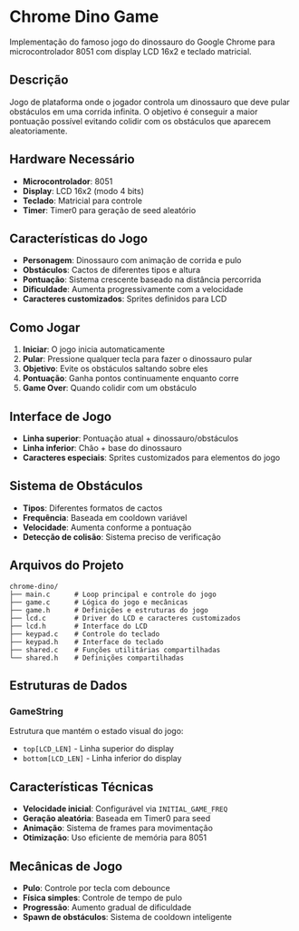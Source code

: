 # Chrome Dino Game

Implementação do famoso jogo do dinossauro do Google Chrome para microcontrolador 8051 com display LCD 16x2 e teclado matricial.

## Descrição

Jogo de plataforma onde o jogador controla um dinossauro que deve pular obstáculos em uma corrida infinita. O objetivo é conseguir a maior pontuação possível evitando colidir com os obstáculos que aparecem aleatoriamente.

## Hardware Necessário

- **Microcontrolador**: 8051
- **Display**: LCD 16x2 (modo 4 bits)
- **Teclado**: Matricial para controle
- **Timer**: Timer0 para geração de seed aleatório

## Características do Jogo

- **Personagem**: Dinossauro com animação de corrida e pulo
- **Obstáculos**: Cactos de diferentes tipos e altura
- **Pontuação**: Sistema crescente baseado na distância percorrida
- **Dificuldade**: Aumenta progressivamente com a velocidade
- **Caracteres customizados**: Sprites definidos para LCD

## Como Jogar

1. **Iniciar**: O jogo inicia automaticamente
2. **Pular**: Pressione qualquer tecla para fazer o dinossauro pular
3. **Objetivo**: Evite os obstáculos saltando sobre eles
4. **Pontuação**: Ganha pontos continuamente enquanto corre
5. **Game Over**: Quando colidir com um obstáculo

## Interface de Jogo

- **Linha superior**: Pontuação atual + dinossauro/obstáculos
- **Linha inferior**: Chão + base do dinossauro
- **Caracteres especiais**: Sprites customizados para elementos do jogo

## Sistema de Obstáculos

- **Tipos**: Diferentes formatos de cactos
- **Frequência**: Baseada em cooldown variável
- **Velocidade**: Aumenta conforme a pontuação
- **Detecção de colisão**: Sistema preciso de verificação

## Arquivos do Projeto

```
chrome-dino/
├── main.c      # Loop principal e controle do jogo
├── game.c      # Lógica do jogo e mecânicas
├── game.h      # Definições e estruturas do jogo
├── lcd.c       # Driver do LCD e caracteres customizados
├── lcd.h       # Interface do LCD
├── keypad.c    # Controle do teclado
├── keypad.h    # Interface do teclado
├── shared.c    # Funções utilitárias compartilhadas
└── shared.h    # Definições compartilhadas
```

## Estruturas de Dados

### GameString
Estrutura que mantém o estado visual do jogo:
- `top[LCD_LEN]` - Linha superior do display
- `bottom[LCD_LEN]` - Linha inferior do display

## Características Técnicas

- **Velocidade inicial**: Configurável via `INITIAL_GAME_FREQ`
- **Geração aleatória**: Baseada em Timer0 para seed
- **Animação**: Sistema de frames para movimentação
- **Otimização**: Uso eficiente de memória para 8051

## Mecânicas de Jogo

- **Pulo**: Controle por tecla com debounce
- **Física simples**: Controle de tempo de pulo
- **Progressão**: Aumento gradual de dificuldade
- **Spawn de obstáculos**: Sistema de cooldown inteligente

